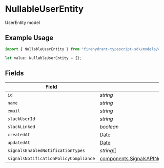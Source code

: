 # NullableUserEntity

UserEntity model

## Example Usage

```typescript
import { NullableUserEntity } from "firehydrant-typescript-sdk/models/components";

let value: NullableUserEntity = {};
```

## Fields

| Field                                                                                                                                        | Type                                                                                                                                         | Required                                                                                                                                     | Description                                                                                                                                  |
| -------------------------------------------------------------------------------------------------------------------------------------------- | -------------------------------------------------------------------------------------------------------------------------------------------- | -------------------------------------------------------------------------------------------------------------------------------------------- | -------------------------------------------------------------------------------------------------------------------------------------------- |
| `id`                                                                                                                                         | *string*                                                                                                                                     | :heavy_minus_sign:                                                                                                                           | N/A                                                                                                                                          |
| `name`                                                                                                                                       | *string*                                                                                                                                     | :heavy_minus_sign:                                                                                                                           | N/A                                                                                                                                          |
| `email`                                                                                                                                      | *string*                                                                                                                                     | :heavy_minus_sign:                                                                                                                           | N/A                                                                                                                                          |
| `slackUserId`                                                                                                                                | *string*                                                                                                                                     | :heavy_minus_sign:                                                                                                                           | N/A                                                                                                                                          |
| `slackLinked`                                                                                                                                | *boolean*                                                                                                                                    | :heavy_minus_sign:                                                                                                                           | N/A                                                                                                                                          |
| `createdAt`                                                                                                                                  | [Date](https://developer.mozilla.org/en-US/docs/Web/JavaScript/Reference/Global_Objects/Date)                                                | :heavy_minus_sign:                                                                                                                           | N/A                                                                                                                                          |
| `updatedAt`                                                                                                                                  | [Date](https://developer.mozilla.org/en-US/docs/Web/JavaScript/Reference/Global_Objects/Date)                                                | :heavy_minus_sign:                                                                                                                           | N/A                                                                                                                                          |
| `signalsEnabledNotificationTypes`                                                                                                            | *string*[]                                                                                                                                   | :heavy_minus_sign:                                                                                                                           | N/A                                                                                                                                          |
| `signalsNotificationPolicyCompliance`                                                                                                        | [components.SignalsAPINotificationPolicyItemComplianceEntity](../../models/components/signalsapinotificationpolicyitemcomplianceentity.md)[] | :heavy_minus_sign:                                                                                                                           | N/A                                                                                                                                          |